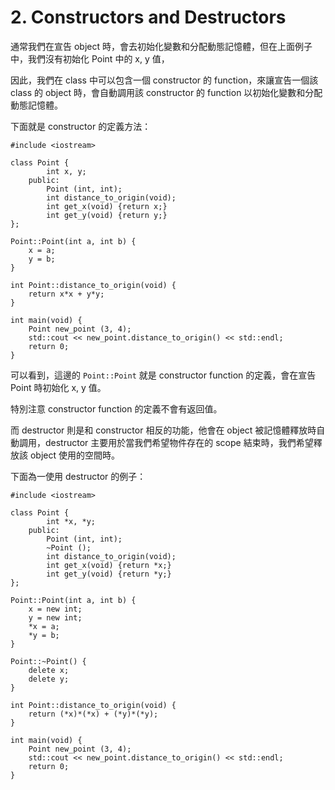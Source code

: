 # 2. Constructors and Destructors

通常我們在宣告 object 時，會去初始化變數和分配動態記憶體，但在上面例子中，我們沒有初始化 Point 中的 x, y 值，

因此，我們在 class 中可以包含一個 constructor 的 function，來讓宣告一個該 class 的 object 時，會自動調用該 constructor 的 function 以初始化變數和分配動態記憶體。

下面就是 constructor 的定義方法：

```
#include <iostream>

class Point {
		int x, y;
	public:
		Point (int, int);
		int distance_to_origin(void);
		int get_x(void) {return x;}
		int get_y(void) {return y;}
};

Point::Point(int a, int b) {
	x = a;
	y = b;
}

int Point::distance_to_origin(void) {
	return x*x + y*y;
}

int main(void) {
	Point new_point (3, 4);
	std::cout << new_point.distance_to_origin() << std::endl;
	return 0;
}
```

可以看到，這邊的 ```Point::Point``` 就是 constructor function 的定義，會在宣告 Point 時初始化 x, y 值。

特別注意 constructor function 的定義不會有返回值。

而 destructor 則是和 constructor 相反的功能，他會在 object 被記憶體釋放時自動調用，destructor 主要用於當我們希望物件存在的 scope 結束時，我們希望釋放該 object 使用的空間時。

下面為一使用 destructor 的例子：

```
#include <iostream>

class Point {
		int *x, *y;
	public:
		Point (int, int);
		~Point ();
		int distance_to_origin(void);
		int get_x(void) {return *x;}
		int get_y(void) {return *y;}
};

Point::Point(int a, int b) {
	x = new int;
	y = new int;
	*x = a;
	*y = b;
}

Point::~Point() {
	delete x;
	delete y;
}

int Point::distance_to_origin(void) {
	return (*x)*(*x) + (*y)*(*y);
}

int main(void) {
	Point new_point (3, 4);
	std::cout << new_point.distance_to_origin() << std::endl;
	return 0;
}
```